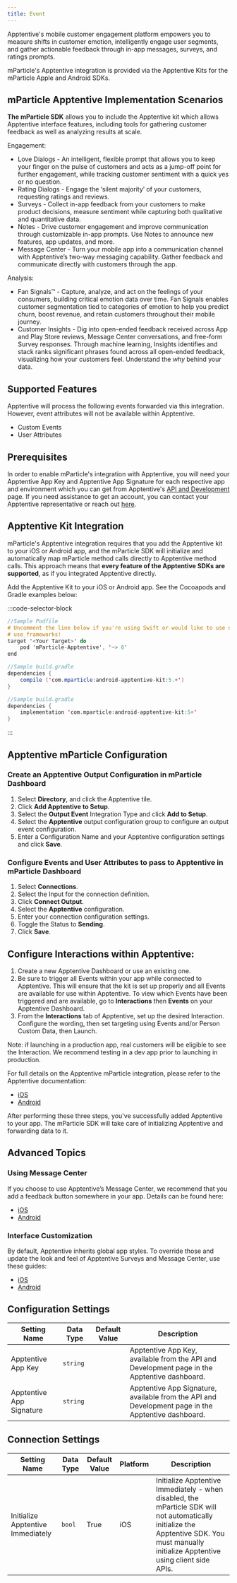 ```yaml
---
title: Event
---
```


Apptentive's mobile customer engagement platform empowers you to measure shifts in customer emotion, intelligently engage user segments, and gather actionable feedback through in-app messages, surveys, and ratings prompts.

mParticle's Apptentive integration is provided via the Apptentive Kits for the mParticle Apple and Android SDKs.

## mParticle Apptentive Implementation Scenarios

**The mParticle SDK** allows you to include the Apptentive kit which allows Apptentive interface features, including tools for gathering customer feedback as well as analyzing results at scale.

Engagement: 

* Love Dialogs - An intelligent, flexible prompt that allows you to keep your finger on the pulse of customers and acts as a jump-off point for further engagement, while tracking customer sentiment with a quick yes or no question.
* Rating Dialogs - Engage the ‘silent majority’ of your customers, requesting ratings and reviews. 
* Surveys - Collect in-app feedback from your customers to make product decisions, measure sentiment while capturing both qualitative and quantitative data.
* Notes - Drive customer engagement and improve communication through customizable in-app prompts. Use Notes to announce new features, app updates, and more.
* Message Center - Turn your mobile app into a communication channel with Apptentive’s two-way messaging capability. Gather feedback and communicate directly with customers through the app. 

Analysis:
* Fan Signals™ - Capture, analyze, and act on the feelings of your consumers, building critical emotion data over time. Fan Signals enables customer segmentation tied to categories of emotion to help you predict churn, boost revenue, and retain customers throughout their mobile journey.
* Customer Insights - Dig into open-ended feedback received across App and Play Store reviews, Message Center conversations, and free-form Survey responses. Through machine learning, Insights identifies and stack ranks significant phrases found across all open-ended feedback, visualizing how your customers feel. Understand the _why_ behind your data. 



## Supported Features

Apptentive will process the following events forwarded via this integration. However, event attributes will not be available within Apptentive.

* Custom Events
* User Attributes

## Prerequisites

In order to enable mParticle's integration with Apptentive, you will need your Apptentive App Key and Apptentive App Signature for each respective app and environment which you can get from Apptentive's [API and Development](https://be.apptentive.com/apps/current/settings/api) page. If you need assistance to get an account, you can contact your Apptentive representative or reach out [here](mailto:support@apptentive.com).

## Apptentive Kit Integration

mParticle's Apptentive integration requires that you add the Apptentive kit to your iOS or Android app, and the mParticle SDK will initialize and automatically map mParticle method calls directly to Apptentive method calls. This approach means that **every feature of the Apptentive SDKs are supported**, as if you integrated Apptentive directly.

Add the Apptentive Kit to your iOS or Android app. See the Cocoapods and Gradle examples below:

:::code-selector-block
~~~objectivec
//Sample Podfile
# Uncomment the line below if you're using Swift or would like to use dynamic frameworks (recommended but not required)
# use_frameworks!
target '<Your Target>' do
    pod 'mParticle-Apptentive', '~> 6'
end
~~~

~~~java
//Sample build.gradle
dependencies {
    compile ('com.mparticle:android-apptentive-kit:5.+')
}
~~~   

~~~kotlin
//Sample build.gradle
dependencies {
    implementation 'com.mparticle:android-apptentive-kit:5+'
}
~~~  
:::

## Apptentive mParticle Configuration
### Create an Apptentive Output Configuration in mParticle Dashboard

1.  Select **Directory**, and click the Apptentive tile.
2.  Click **Add Apptentive to Setup**.
3.  Select the **Output Event** Integration Type and click **Add to Setup**.
4.  Select the **Apptentive** output configuration group to configure an output event configuration.
5.  Enter a Configuration Name and your Apptentive configuration settings and click **Save**.

### Configure Events and User Attributes to pass to Apptentive in mParticle Dashboard
1.  Select **Connections**.
2.  Select the Input for the connection definition.
3.  Click **Connect Output**.
4.  Select the **Apptentive** configuration.
5.  Enter your connection configuration settings.
6. Toggle the Status to **Sending**.
7. Click **Save**.

## Configure Interactions within Apptentive:
1. Create a new Apptentive Dashboard or use an existing one.
2. Be sure to trigger all Events within your app while connected to Apptentive. This will ensure that the kit is set up properly and all Events are available for use within Apptentive. To view which Events have been triggered and are available, go to **Interactions** then **Events** on your Apptentive Dashboard. 
3. From the **Interactions** tab of Apptentive, set up the desired Interaction. Configure the wording, then set targeting using Events and/or Person Custom Data, then Launch. 


Note: if launching in a production app, real customers will be eligible to see the Interaction. We recommend testing in a dev app prior to launching in production. 
   
For full details on the Apptentive mParticle integration, please refer to the Apptentive documentation:
* [iOS](https://learn.apptentive.com/knowledge-base/mparticle-integration-ios/)
* [Android](https://learn.apptentive.com/knowledge-base/mparticle-integration-android/)
   
After performing these three steps, you've successfully added Apptentive to your app. The mParticle SDK will take care of initializing Apptentive and forwarding data to it. 

## Advanced Topics
### Using Message Center


If you choose to use Apptentive’s Message Center, we recommend that you add a feedback button somewhere in your app. Details can be found here:

* [iOS](https://learn.apptentive.com/knowledge-base/mparticle-integration-ios/#5-message-center)
* [Android](https://learn.apptentive.com/knowledge-base/mparticle-integration-android/#5-message-center)

### Interface Customization

By default, Apptentive inherits global app styles. To override those and update the look and feel of Apptentive Surveys and Message Center, use these guides:

* [iOS](https://learn.apptentive.com/knowledge-base/interface-customization-ios/)
* [Android](https://learn.apptentive.com/knowledge-base/android-interface-customization/)

## Configuration Settings

| Setting Name |  Data Type    | Default Value  | Description |
| ---|---|---|---|
| Apptentive App Key | `string` | <unset> | Apptentive App Key, available from the API and Development page in the Apptentive dashboard. |
| Apptentive App Signature | `string` | <unset> | Apptentive App Signature, available from the API and Development page in the Apptentive dashboard. |

## Connection Settings

| Setting Name |  Data Type    | Default Value | Platform | Description |
| ---|---|---|---|----
| Initialize Apptentive Immediately | `bool` | True | iOS| Initialize Apptentive Immediately - when disabled, the mParticle SDK will not automatically initialize the Apptentive SDK. You must manually initialize Apptentive using client side APIs. |
